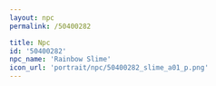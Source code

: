 ```yaml
---
layout: npc
permalink: /50400282

title: Npc
id: '50400282'
npc_name: 'Rainbow Slime'
icon_url: 'portrait/npc/50400282_slime_a01_p.png'
---
```


